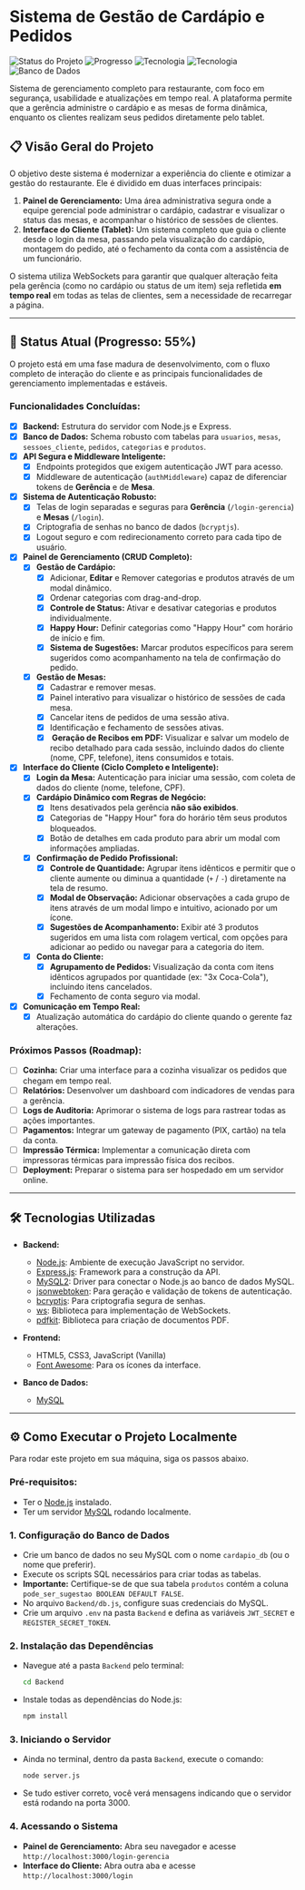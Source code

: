 # Sistema de Gestão de Cardápio e Pedidos

![Status do Projeto](https://img.shields.io/badge/status-em%20desenvolvimento-yellow  ) ![Progresso](https://img.shields.io/badge/progresso-55%25-brightgreen  ) <!-- ATUALIZADO --> ![Tecnologia](https://img.shields.io/badge/backend-Node.js%20%26%20Express-green  ) ![Tecnologia](https://img.shields.io/badge/frontend-HTML,%20CSS,%20JS-blue  ) ![Banco de Dados](https://img.shields.io/badge/database-MySQL-blueviolet  )

Sistema de gerenciamento completo para restaurante, com foco em segurança, usabilidade e atualizações em tempo real. A plataforma permite que a gerência administre o cardápio e as mesas de forma dinâmica, enquanto os clientes realizam seus pedidos diretamente pelo tablet.

## 📋 Visão Geral do Projeto

O objetivo deste sistema é modernizar a experiência do cliente e otimizar a gestão do restaurante. Ele é dividido em duas interfaces principais:

1.  **Painel de Gerenciamento:** Uma área administrativa segura onde a equipe gerencial pode administrar o cardápio, cadastrar e visualizar o status das mesas, e acompanhar o histórico de sessões de clientes.
2.  **Interface do Cliente (Tablet):** Um sistema completo que guia o cliente desde o login da mesa, passando pela visualização do cardápio, montagem do pedido, até o fechamento da conta com a assistência de um funcionário.

O sistema utiliza WebSockets para garantir que qualquer alteração feita pela gerência (como no cardápio ou status de um item) seja refletida **em tempo real** em todas as telas de clientes, sem a necessidade de recarregar a página.

---

## 🚀 Status Atual (Progresso: 55%) <!-- ATUALIZADO -->

O projeto está em uma fase madura de desenvolvimento, com o fluxo completo de interação do cliente e as principais funcionalidades de gerenciamento implementadas e estáveis.

### Funcionalidades Concluídas:
-   [x] **Backend:** Estrutura do servidor com Node.js e Express.
-   [x] **Banco de Dados:** Schema robusto com tabelas para `usuarios`, `mesas`, `sessoes_cliente`, `pedidos`, `categorias` e `produtos`.
-   [x] **API Segura e Middleware Inteligente:**
    -   [x] Endpoints protegidos que exigem autenticação JWT para acesso.
    -   [x] Middleware de autenticação (`authMiddleware`) capaz de diferenciar tokens de **Gerência** e de **Mesa**.
-   [x] **Sistema de Autenticação Robusto:**
    -   [x] Telas de login separadas e seguras para **Gerência** (`/login-gerencia`) e **Mesas** (`/login`).
    -   [x] Criptografia de senhas no banco de dados (`bcryptjs`).
    -   [x] Logout seguro e com redirecionamento correto para cada tipo de usuário.
-   [x] **Painel de Gerenciamento (CRUD Completo):**
    -   [x] **Gestão de Cardápio:**
        -   [x] Adicionar, **Editar** e Remover categorias e produtos através de um modal dinâmico.
        -   [x] Ordenar categorias com drag-and-drop.
        -   [x] **Controle de Status:** Ativar e desativar categorias e produtos individualmente.
        -   [x] **Happy Hour:** Definir categorias como "Happy Hour" com horário de início e fim.
        -   [x] **Sistema de Sugestões:** Marcar produtos específicos para serem sugeridos como acompanhamento na tela de confirmação do pedido.
    -   [x] **Gestão de Mesas:**
        -   [x] Cadastrar e remover mesas.
        -   [x] Painel interativo para visualizar o histórico de sessões de cada mesa.
        -   [x] Cancelar itens de pedidos de uma sessão ativa.
        -   [x] Identificação e fechamento de sessões ativas.
        -   [x] **<!-- NOVO --> Geração de Recibos em PDF:** Visualizar e salvar um modelo de recibo detalhado para cada sessão, incluindo dados do cliente (nome, CPF, telefone), itens consumidos e totais.
-   [x] **Interface do Cliente (Ciclo Completo e Inteligente):**
    -   [x] **Login da Mesa:** Autenticação para iniciar uma sessão, com coleta de dados do cliente (nome, telefone, CPF). <!-- ATUALIZADO -->
    -   [x] **Cardápio Dinâmico com Regras de Negócio:**
        -   [x] Itens desativados pela gerência **não são exibidos**.
        -   [x] Categorias de "Happy Hour" fora do horário têm seus produtos bloqueados.
        -   [x] Botão de detalhes em cada produto para abrir um modal com informações ampliadas.
    -   [x] **Confirmação de Pedido Profissional:**
        -   [x] **Controle de Quantidade:** Agrupar itens idênticos e permitir que o cliente aumente ou diminua a quantidade (`+` / `-`) diretamente na tela de resumo.
        -   [x] **Modal de Observação:** Adicionar observações a cada grupo de itens através de um modal limpo e intuitivo, acionado por um ícone.
        -   [x] **Sugestões de Acompanhamento:** Exibir até 3 produtos sugeridos em uma lista com rolagem vertical, com opções para adicionar ao pedido ou navegar para a categoria do item.
    -   [x] **Conta do Cliente:**
        -   [x] **Agrupamento de Pedidos:** Visualização da conta com itens idênticos agrupados por quantidade (ex: "3x Coca-Cola"), incluindo itens cancelados.
        -   [x] Fechamento de conta seguro via modal.
-   [x] **Comunicação em Tempo Real:**
    -   [x] Atualização automática do cardápio do cliente quando o gerente faz alterações.

### Próximos Passos (Roadmap):
-   [ ] **Cozinha:** Criar uma interface para a cozinha visualizar os pedidos que chegam em tempo real.
-   [ ] **Relatórios:** Desenvolver um dashboard com indicadores de vendas para a gerência.
-   [ ] **Logs de Auditoria:** Aprimorar o sistema de logs para rastrear todas as ações importantes.
-   [ ] **Pagamentos:** Integrar um gateway de pagamento (PIX, cartão) na tela da conta.
-   [ ] **Impressão Térmica:** Implementar a comunicação direta com impressoras térmicas para impressão física dos recibos. <!-- NOVO -->
-   [ ] **Deployment:** Preparar o sistema para ser hospedado em um servidor online.

---

## 🛠️ Tecnologias Utilizadas

*   **Backend:**
    *   [Node.js](https://nodejs.org/  ): Ambiente de execução JavaScript no servidor.
    *   [Express.js](https://expressjs.com/  ): Framework para a construção da API.
    *   [MySQL2](https://github.com/sidorares/node-mysql2  ): Driver para conectar o Node.js ao banco de dados MySQL.
    *   [jsonwebtoken](https://github.com/auth0/node-jsonwebtoken  ): Para geração e validação de tokens de autenticação.
    *   [bcryptjs](https://github.com/dcodeIO/bcrypt.js  ): Para criptografia segura de senhas.
    *   [ws](https://github.com/websockets/ws  ): Biblioteca para implementação de WebSockets.
    *   [pdfkit](https://pdfkit.org/ ): Biblioteca para criação de documentos PDF. <!-- NOVO -->

*   **Frontend:**
    *   HTML5, CSS3, JavaScript (Vanilla)
    *   [Font Awesome](https://fontawesome.com/  ): Para os ícones da interface.

*   **Banco de Dados:**
    *   [MySQL](https://www.mysql.com/  )

---

## ⚙️ Como Executar o Projeto Localmente

Para rodar este projeto em sua máquina, siga os passos abaixo.

### Pré-requisitos:
*   Ter o [Node.js](https://nodejs.org/  ) instalado.
*   Ter um servidor [MySQL](https://www.mysql.com/  ) rodando localmente.

### 1. Configuração do Banco de Dados
-   Crie um banco de dados no seu MySQL com o nome `cardapio_db` (ou o nome que preferir).
-   Execute os scripts SQL necessários para criar todas as tabelas.
-   **Importante:** Certifique-se de que sua tabela `produtos` contém a coluna `pode_ser_sugestao BOOLEAN DEFAULT FALSE`.
-   No arquivo `Backend/db.js`, configure suas credenciais do MySQL.
-   Crie um arquivo `.env` na pasta `Backend` e defina as variáveis `JWT_SECRET` e `REGISTER_SECRET_TOKEN`.

### 2. Instalação das Dependências
-   Navegue até a pasta `Backend` pelo terminal:
    ```bash
    cd Backend
    ```
-   Instale todas as dependências do Node.js:
    ```bash
    npm install
    ```

### 3. Iniciando o Servidor
-   Ainda no terminal, dentro da pasta `Backend`, execute o comando:
    ```bash
    node server.js
    ```
-   Se tudo estiver correto, você verá mensagens indicando que o servidor está rodando na porta 3000.

### 4. Acessando o Sistema
-   **Painel de Gerenciamento:** Abra seu navegador e acesse `http://localhost:3000/login-gerencia`
-   **Interface do Cliente:** Abra outra aba e acesse `http://localhost:3000/login`
